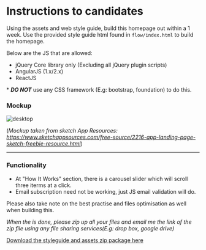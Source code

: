# Instructions to candidates

Using the assets and web style guide, build this homepage out within a 1 week.
Use the provided style guide html found in `flow/index.html` to build the homepage.

Below are the JS that are allowed:

* jQuery Core library only (Excluding all jQuery plugin scripts)
* AngularJS (1.x/2.x)
* ReactJS


\* _**DO NOT**_ use any CSS framework (E.g: bootstrap, foundation) to do this. 


### Mockup

![desktop](https://cloud.githubusercontent.com/assets/15067009/21516257/7d1aac86-cd11-11e6-820d-79b93ff2cdc0.png)

(*Mockup taken from sketch App Resources: https://www.sketchappsources.com/free-source/2216-app-landing-page-sketch-freebie-resource.html*)

---

### Functionality
* At "How It Works" section, there is a carousel slider which will scroll three iterms at a click.
* Email subscription need not be working, just JS email validation will do.

Please also take note on the best practise and files optimisation as well when building this.


_When the is done, please zip up all your files and email me the link of the zip file using any file sharing services(E.g: drop box, google drive)_

[Download the styleguide and assets zip package here](https://github.com/MirumSG/front-end-coding-test/files/675172/flow-styleguide-assets.zip)